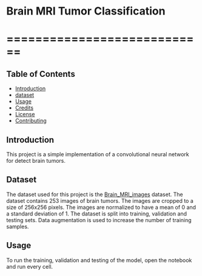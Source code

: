 # Brain MRI Tumor Classification
# ============================
## Table of Contents
- [Introduction](#introduction)
- [dataset](#dataset)
- [Usage](#usage)
- [Credits](#credits)
- [License](#license)
- [Contributing](#contributing)

## Introduction
This project is a simple implementation of a convolutional neural network for
detect brain tumors.

## Dataset
The dataset used for this project is the [Brain_MRI_images](https://www.cbica.upenn.edu/sbia/Spyridon.Bakas/MICCAI_BraTS/MICCAI_BraTS_2017_Data_Processing.html) dataset.
The dataset contains 253 images of brain tumors. The images are cropped to a
size of 256x256 pixels. The images are normalized to have a mean of 0 and a
standard deviation of 1. The dataset is split into training, validation and testing
sets.
Data augmentation is used to increase the number of training samples.

## Usage
To run the training, validation and testing of the model, open the notebook and run every cell.



